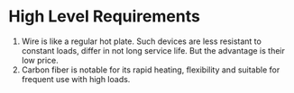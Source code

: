# High Level Requirements

1. Wire is like a regular hot plate. Such devices are less resistant to constant loads, differ in not long service life. But the advantage is their low price.
2. Carbon fiber is notable for its rapid heating, flexibility and suitable for frequent use with high loads.
